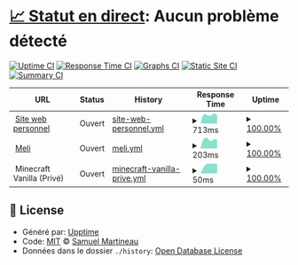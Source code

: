 # [📈 Statut en direct](https://statut.smartineau.me): <!--live status--> **Aucun problème détecté**

[![Uptime CI](https://github.com/Samuel-Martineau/Smartineau.me-Statut/workflows/Uptime%20CI/badge.svg)](https://github.com/Samuel-Martineau/Smartineau.me-Statut/actions?query=workflow%3A%22Uptime+CI%22)
[![Response Time CI](https://github.com/Samuel-Martineau/Smartineau.me-Statut/workflows/Response%20Time%20CI/badge.svg)](https://github.com/Samuel-Martineau/Smartineau.me-Statut/actions?query=workflow%3A%22Response+Time+CI%22)
[![Graphs CI](https://github.com/Samuel-Martineau/Smartineau.me-Statut/workflows/Graphs%20CI/badge.svg)](https://github.com/Samuel-Martineau/Smartineau.me-Statut/actions?query=workflow%3A%22Graphs+CI%22)
[![Static Site CI](https://github.com/Samuel-Martineau/Smartineau.me-Statut/workflows/Static%20Site%20CI/badge.svg)](https://github.com/Samuel-Martineau/Smartineau.me-Statut/actions?query=workflow%3A%22Static+Site+CI%22)
[![Summary CI](https://github.com/Samuel-Martineau/Smartineau.me-Statut/workflows/Summary%20CI/badge.svg)](https://github.com/Samuel-Martineau/Smartineau.me-Statut/actions?query=workflow%3A%22Summary+CI%22)

<!--start: status pages-->
<!-- This summary is generated by Upptime (https://github.com/upptime/upptime) -->
<!-- Do not edit this manually, your changes will be overwritten -->
<!-- prettier-ignore -->
| URL | Status | History | Response Time | Uptime |
| --- | ------ | ------- | ------------- | ------ |
| <img alt="" src="https://smartineau.me/favicon.png" height="13"> [Site web personnel](https://smartineau.me) | Ouvert | [site-web-personnel.yml](https://github.com/Samuel-Martineau/Smartineau.me-Statut/commits/HEAD/history/site-web-personnel.yml) | <details><summary><img alt="Response time graph" src="./graphs/site-web-personnel/response-time-week.png" height="20"> 713ms</summary><br><a href="https://statut.smartineau.me/history/site-web-personnel"><img alt="Response time 713" src="https://img.shields.io/endpoint?url=https%3A%2F%2Fraw.githubusercontent.com%2FSamuel-Martineau%2FSmartineau.me-Statut%2FHEAD%2Fapi%2Fsite-web-personnel%2Fresponse-time.json"></a><br><a href="https://statut.smartineau.me/history/site-web-personnel"><img alt="24-hour response time 713" src="https://img.shields.io/endpoint?url=https%3A%2F%2Fraw.githubusercontent.com%2FSamuel-Martineau%2FSmartineau.me-Statut%2FHEAD%2Fapi%2Fsite-web-personnel%2Fresponse-time-day.json"></a><br><a href="https://statut.smartineau.me/history/site-web-personnel"><img alt="7-day response time 713" src="https://img.shields.io/endpoint?url=https%3A%2F%2Fraw.githubusercontent.com%2FSamuel-Martineau%2FSmartineau.me-Statut%2FHEAD%2Fapi%2Fsite-web-personnel%2Fresponse-time-week.json"></a><br><a href="https://statut.smartineau.me/history/site-web-personnel"><img alt="30-day response time 713" src="https://img.shields.io/endpoint?url=https%3A%2F%2Fraw.githubusercontent.com%2FSamuel-Martineau%2FSmartineau.me-Statut%2FHEAD%2Fapi%2Fsite-web-personnel%2Fresponse-time-month.json"></a><br><a href="https://statut.smartineau.me/history/site-web-personnel"><img alt="1-year response time 713" src="https://img.shields.io/endpoint?url=https%3A%2F%2Fraw.githubusercontent.com%2FSamuel-Martineau%2FSmartineau.me-Statut%2FHEAD%2Fapi%2Fsite-web-personnel%2Fresponse-time-year.json"></a></details> | <details><summary><a href="https://statut.smartineau.me/history/site-web-personnel">100.00%</a></summary><a href="https://statut.smartineau.me/history/site-web-personnel"><img alt="All-time uptime 100.00%" src="https://img.shields.io/endpoint?url=https%3A%2F%2Fraw.githubusercontent.com%2FSamuel-Martineau%2FSmartineau.me-Statut%2FHEAD%2Fapi%2Fsite-web-personnel%2Fuptime.json"></a><br><a href="https://statut.smartineau.me/history/site-web-personnel"><img alt="24-hour uptime 100.00%" src="https://img.shields.io/endpoint?url=https%3A%2F%2Fraw.githubusercontent.com%2FSamuel-Martineau%2FSmartineau.me-Statut%2FHEAD%2Fapi%2Fsite-web-personnel%2Fuptime-day.json"></a><br><a href="https://statut.smartineau.me/history/site-web-personnel"><img alt="7-day uptime 100.00%" src="https://img.shields.io/endpoint?url=https%3A%2F%2Fraw.githubusercontent.com%2FSamuel-Martineau%2FSmartineau.me-Statut%2FHEAD%2Fapi%2Fsite-web-personnel%2Fuptime-week.json"></a><br><a href="https://statut.smartineau.me/history/site-web-personnel"><img alt="30-day uptime 100.00%" src="https://img.shields.io/endpoint?url=https%3A%2F%2Fraw.githubusercontent.com%2FSamuel-Martineau%2FSmartineau.me-Statut%2FHEAD%2Fapi%2Fsite-web-personnel%2Fuptime-month.json"></a><br><a href="https://statut.smartineau.me/history/site-web-personnel"><img alt="1-year uptime 100.00%" src="https://img.shields.io/endpoint?url=https%3A%2F%2Fraw.githubusercontent.com%2FSamuel-Martineau%2FSmartineau.me-Statut%2FHEAD%2Fapi%2Fsite-web-personnel%2Fuptime-year.json"></a></details>
| <img alt="" src="https://favicons.githubusercontent.com/meli.smartineau.me" height="13"> [Meli](https://meli.smartineau.me) | Ouvert | [meli.yml](https://github.com/Samuel-Martineau/Smartineau.me-Statut/commits/HEAD/history/meli.yml) | <details><summary><img alt="Response time graph" src="./graphs/meli/response-time-week.png" height="20"> 203ms</summary><br><a href="https://statut.smartineau.me/history/meli"><img alt="Response time 203" src="https://img.shields.io/endpoint?url=https%3A%2F%2Fraw.githubusercontent.com%2FSamuel-Martineau%2FSmartineau.me-Statut%2FHEAD%2Fapi%2Fmeli%2Fresponse-time.json"></a><br><a href="https://statut.smartineau.me/history/meli"><img alt="24-hour response time 203" src="https://img.shields.io/endpoint?url=https%3A%2F%2Fraw.githubusercontent.com%2FSamuel-Martineau%2FSmartineau.me-Statut%2FHEAD%2Fapi%2Fmeli%2Fresponse-time-day.json"></a><br><a href="https://statut.smartineau.me/history/meli"><img alt="7-day response time 203" src="https://img.shields.io/endpoint?url=https%3A%2F%2Fraw.githubusercontent.com%2FSamuel-Martineau%2FSmartineau.me-Statut%2FHEAD%2Fapi%2Fmeli%2Fresponse-time-week.json"></a><br><a href="https://statut.smartineau.me/history/meli"><img alt="30-day response time 203" src="https://img.shields.io/endpoint?url=https%3A%2F%2Fraw.githubusercontent.com%2FSamuel-Martineau%2FSmartineau.me-Statut%2FHEAD%2Fapi%2Fmeli%2Fresponse-time-month.json"></a><br><a href="https://statut.smartineau.me/history/meli"><img alt="1-year response time 203" src="https://img.shields.io/endpoint?url=https%3A%2F%2Fraw.githubusercontent.com%2FSamuel-Martineau%2FSmartineau.me-Statut%2FHEAD%2Fapi%2Fmeli%2Fresponse-time-year.json"></a></details> | <details><summary><a href="https://statut.smartineau.me/history/meli">100.00%</a></summary><a href="https://statut.smartineau.me/history/meli"><img alt="All-time uptime 100.00%" src="https://img.shields.io/endpoint?url=https%3A%2F%2Fraw.githubusercontent.com%2FSamuel-Martineau%2FSmartineau.me-Statut%2FHEAD%2Fapi%2Fmeli%2Fuptime.json"></a><br><a href="https://statut.smartineau.me/history/meli"><img alt="24-hour uptime 100.00%" src="https://img.shields.io/endpoint?url=https%3A%2F%2Fraw.githubusercontent.com%2FSamuel-Martineau%2FSmartineau.me-Statut%2FHEAD%2Fapi%2Fmeli%2Fuptime-day.json"></a><br><a href="https://statut.smartineau.me/history/meli"><img alt="7-day uptime 100.00%" src="https://img.shields.io/endpoint?url=https%3A%2F%2Fraw.githubusercontent.com%2FSamuel-Martineau%2FSmartineau.me-Statut%2FHEAD%2Fapi%2Fmeli%2Fuptime-week.json"></a><br><a href="https://statut.smartineau.me/history/meli"><img alt="30-day uptime 100.00%" src="https://img.shields.io/endpoint?url=https%3A%2F%2Fraw.githubusercontent.com%2FSamuel-Martineau%2FSmartineau.me-Statut%2FHEAD%2Fapi%2Fmeli%2Fuptime-month.json"></a><br><a href="https://statut.smartineau.me/history/meli"><img alt="1-year uptime 100.00%" src="https://img.shields.io/endpoint?url=https%3A%2F%2Fraw.githubusercontent.com%2FSamuel-Martineau%2FSmartineau.me-Statut%2FHEAD%2Fapi%2Fmeli%2Fuptime-year.json"></a></details>
| <img alt="" src="https://www.minecraft.net/etc.clientlibs/minecraft/clientlibs/main/resources/favicon.ico" height="13"> Minecraft Vanilla (Privé) | Ouvert | [minecraft-vanilla-prive.yml](https://github.com/Samuel-Martineau/Smartineau.me-Statut/commits/HEAD/history/minecraft-vanilla-prive.yml) | <details><summary><img alt="Response time graph" src="./graphs/minecraft-vanilla-prive/response-time-week.png" height="20"> 50ms</summary><br><a href="https://statut.smartineau.me/history/minecraft-vanilla-prive"><img alt="Response time 50" src="https://img.shields.io/endpoint?url=https%3A%2F%2Fraw.githubusercontent.com%2FSamuel-Martineau%2FSmartineau.me-Statut%2FHEAD%2Fapi%2Fminecraft-vanilla-prive%2Fresponse-time.json"></a><br><a href="https://statut.smartineau.me/history/minecraft-vanilla-prive"><img alt="24-hour response time 50" src="https://img.shields.io/endpoint?url=https%3A%2F%2Fraw.githubusercontent.com%2FSamuel-Martineau%2FSmartineau.me-Statut%2FHEAD%2Fapi%2Fminecraft-vanilla-prive%2Fresponse-time-day.json"></a><br><a href="https://statut.smartineau.me/history/minecraft-vanilla-prive"><img alt="7-day response time 50" src="https://img.shields.io/endpoint?url=https%3A%2F%2Fraw.githubusercontent.com%2FSamuel-Martineau%2FSmartineau.me-Statut%2FHEAD%2Fapi%2Fminecraft-vanilla-prive%2Fresponse-time-week.json"></a><br><a href="https://statut.smartineau.me/history/minecraft-vanilla-prive"><img alt="30-day response time 50" src="https://img.shields.io/endpoint?url=https%3A%2F%2Fraw.githubusercontent.com%2FSamuel-Martineau%2FSmartineau.me-Statut%2FHEAD%2Fapi%2Fminecraft-vanilla-prive%2Fresponse-time-month.json"></a><br><a href="https://statut.smartineau.me/history/minecraft-vanilla-prive"><img alt="1-year response time 50" src="https://img.shields.io/endpoint?url=https%3A%2F%2Fraw.githubusercontent.com%2FSamuel-Martineau%2FSmartineau.me-Statut%2FHEAD%2Fapi%2Fminecraft-vanilla-prive%2Fresponse-time-year.json"></a></details> | <details><summary><a href="https://statut.smartineau.me/history/minecraft-vanilla-prive">100.00%</a></summary><a href="https://statut.smartineau.me/history/minecraft-vanilla-prive"><img alt="All-time uptime 100.00%" src="https://img.shields.io/endpoint?url=https%3A%2F%2Fraw.githubusercontent.com%2FSamuel-Martineau%2FSmartineau.me-Statut%2FHEAD%2Fapi%2Fminecraft-vanilla-prive%2Fuptime.json"></a><br><a href="https://statut.smartineau.me/history/minecraft-vanilla-prive"><img alt="24-hour uptime 100.00%" src="https://img.shields.io/endpoint?url=https%3A%2F%2Fraw.githubusercontent.com%2FSamuel-Martineau%2FSmartineau.me-Statut%2FHEAD%2Fapi%2Fminecraft-vanilla-prive%2Fuptime-day.json"></a><br><a href="https://statut.smartineau.me/history/minecraft-vanilla-prive"><img alt="7-day uptime 100.00%" src="https://img.shields.io/endpoint?url=https%3A%2F%2Fraw.githubusercontent.com%2FSamuel-Martineau%2FSmartineau.me-Statut%2FHEAD%2Fapi%2Fminecraft-vanilla-prive%2Fuptime-week.json"></a><br><a href="https://statut.smartineau.me/history/minecraft-vanilla-prive"><img alt="30-day uptime 100.00%" src="https://img.shields.io/endpoint?url=https%3A%2F%2Fraw.githubusercontent.com%2FSamuel-Martineau%2FSmartineau.me-Statut%2FHEAD%2Fapi%2Fminecraft-vanilla-prive%2Fuptime-month.json"></a><br><a href="https://statut.smartineau.me/history/minecraft-vanilla-prive"><img alt="1-year uptime 100.00%" src="https://img.shields.io/endpoint?url=https%3A%2F%2Fraw.githubusercontent.com%2FSamuel-Martineau%2FSmartineau.me-Statut%2FHEAD%2Fapi%2Fminecraft-vanilla-prive%2Fuptime-year.json"></a></details>

<!--end: status pages-->

## 📄 License

- Généré par: [Upptime](https://github.com/upptime/upptime)
- Code: [MIT](./LICENSE) © [Samuel Martineau](https://statut.smartineau.me)
- Données dans le dossier `./history`: [Open Database License](https://opendatacommons.org/licenses/odbl/1-0/)
